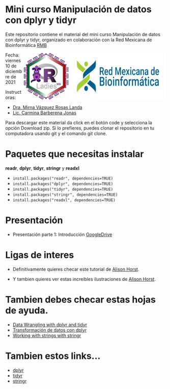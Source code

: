 

# **Mini curso Manipulación de datos con dplyr y tidyr**  

<!-- badges: start -->
<!-- badges: end -->



Este repositorio contiene el material del mini curso Manipulación de datos con dplyr y tidyr, organizado en colaboración con la Red Mexicana de Bioinformática [RMB](http://redmexicanadebioinformatica.org)


<img src="inst/red.jpeg"  width="300" height="150" align="right" />
<img src="inst/rladies.jpeg"  width="150" height="150" align="right" />


Fecha: viernes 10 de diciembre de 2021

Instructoras: 
- [Dra. Mirna Vázquez Rosas Landa](https://mirnavazquez.netlify.app)
- [Lic. Carmina Barberena Jonas](https://twitter.com/BarjonCar)

Para descargar este material da click en el botón code y selecciona la opción Download zip. Si lo prefieres, puedes clonar el repositorio en tu computadora usando git y el comando git clone.



# Paquetes que necesitas instalar 

**readr**, **dplyr**, **tidyr**, **stringr** y **readxl**

- ``install.packages("readr", dependencies=TRUE)``
- ``install.packages("dplyr", dependencies=TRUE)``
- ``install.packages("tidyr", dependencies=TRUE)``
- ``install.packages("stringr", dependencies=TRUE)``
- ``install.packages("readxl", dependencies=TRUE)``

# Presentación

- Presentación parte 1: Introducción [GoogleDrive](https://docs.google.com/presentation/d/1BjgTadXo0jF4X3h5_Bdx3yYVBX0utepz2MIdKqDkxfg/edit?usp=sharing)

# Ligas de interes

- Definitivamente quieres checar este tutorial de [Alison Horst](https://www.allisonhorst.com/post/2021-02-08-dplyr-learnr/).

- Y tambien quieres ver estas increibles ilustraciones de [Alison Horst](https://github.com/allisonhorst/stats-illustrations).


# Tambien debes checar estas hojas de ayuda.

- [Data Wrangling with dplyr and tidyr](https://www.rstudio.com/wp-content/uploads/2015/02/data-wrangling-cheatsheet.pdf)
- [Transformación de datos con dplyr](https://raw.githubusercontent.com/rstudio/cheatsheets/main/translations/spanish/data-transformation_es.pdf)
- [Working with strings with stringr](https://evoldyn.gitlab.io/evomics-2018/ref-sheets/R_strings.pdf)

# Tambien estos links...

- [dplyr](https://dplyr.tidyverse.org/)
- [tidyr](https://tidyr.tidyverse.org/)
- [stringr](https://stringr.tidyverse.org/)






